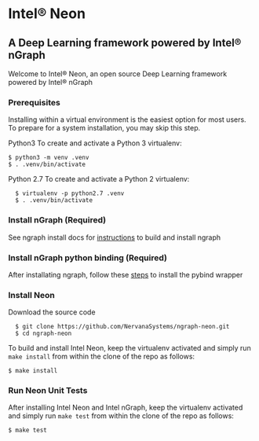 # Intel® Neon

## A Deep Learning framework powered by Intel® nGraph

Welcome to Intel® Neon, an open source Deep Learning framework powered by Intel® nGraph

### Prerequisites

Installing within a virtual environment is the easiest option for most users.
To prepare for a system installation, you may skip this step.

Python3
  To create and activate a Python 3 virtualenv:

```
$ python3 -m venv .venv
$ . .venv/bin/activate
```

Python 2.7
  To create and activate a Python 2 virtualenv:


```
  $ virtualenv -p python2.7 .venv
  $ . .venv/bin/activate
```

### Install nGraph (Required)

See ngraph install docs for [instructions] to build and install ngraph

### Install nGraph python binding (Required)

After installating ngraph, follow these [steps] to install the pybind wrapper

### Install Neon

Download the source code
```
  $ git clone https://github.com/NervanaSystems/ngraph-neon.git
  $ cd ngraph-neon
```

To build and install Intel Neon, keep the virtualenv activated and
simply run ``make install`` from within the clone of the repo as follows:

```
$ make install
```

### Run Neon Unit Tests

After installing Intel Neon and Intel nGraph, keep the virtualenv activated and
simply run ``make test`` from within the clone of the repo as follows:

```
$ make test
```
[instructions]:http://ngraph.nervanasys.com/docs/latest/install.html
[steps]:https://github.com/NervanaSystems/ngraph/blob/master/python/README.md
